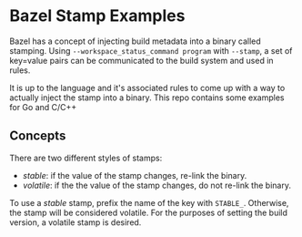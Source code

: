 # Bazel Stamp Examples

Bazel has a concept of injecting build metadata into a binary called stamping. Using 
`--workspace_status_command program` with `--stamp`, a set of key=value pairs can be communicated
to the build system and used in rules.

It is up to the language and it's associated rules to come up with a way to actually inject the 
stamp into a binary. This repo contains some examples for Go and C/C++

## Concepts

There are two different styles of stamps:

- *stable*: if the value of the stamp changes, re-link the binary.
- *volatile*: if the the value of the stamp changes, do not re-link the binary.

To use a *stable* stamp, prefix the name of the key with `STABLE_`. Otherwise, the stamp will be
considered volatile. For the purposes of setting the build version, a volatile stamp is desired.
